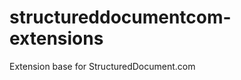 structureddocumentcom-extensions
================================

Extension base for StructuredDocument.com
